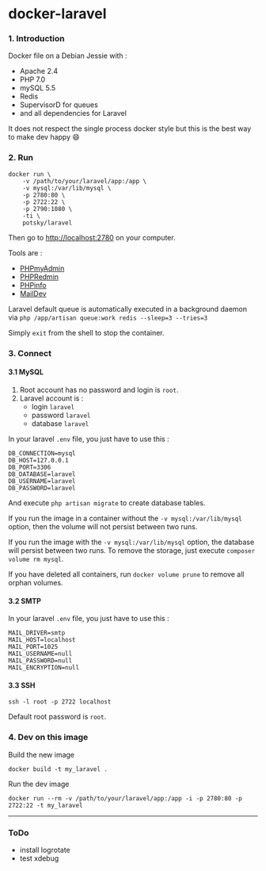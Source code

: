 # docker-laravel

### 1. Introduction

Docker file on a Debian Jessie with :

- Apache 2.4
- PHP 7.0
- mySQL 5.5
- Redis 
- SupervisorD for queues
- and all dependencies for Laravel

It does not respect the single process docker style but this is the best way to make dev happy 😄

### 2. Run

```
docker run \
	-v /path/to/your/laravel/app:/app \
	-v mysql:/var/lib/mysql \
	-p 2780:80 \
	-p 2722:22 \
	-p 2790:1080 \
	-ti \
	potsky/laravel
```

Then go to <http://localhost:2780> on your computer.

Tools are :

- [PHPmyAdmin](http://localhost:2780/app_tools/phpmyadmin/)
- [PHPRedmin](http://localhost:2780/app_tools/phpredmin/public/)
- [PHPinfo](http://localhost:2780/app_tools/php_info.php)
- [MailDev](http://localhost:2790)

Laravel default queue is automatically executed in a background daemon via `php /app/artisan queue:work redis --sleep=3 --tries=3`

Simply `exit` from the shell to stop the container.

### 3. Connect

#### 3.1 MySQL

1. Root account has no password and login is `root`.
2. Laravel account is :
	- login `laravel`
	- password `laravel`
	- database `laravel`
	
In your laravel `.env` file, you just have to use this :

```
DB_CONNECTION=mysql
DB_HOST=127.0.0.1
DB_PORT=3306
DB_DATABASE=laravel
DB_USERNAME=laravel
DB_PASSWORD=laravel
```

And execute `php artisan migrate` to create database tables.

If you run the image in a container without the `-v mysql:/var/lib/mysql` option, then the volume will not persist between two runs.

If you run the image with the `-v mysql:/var/lib/mysql` option, the database will persist between two runs. To remove the storage, just execute `composer volume rm mysql`.
 
If you have deleted all containers, run `docker volume prune` to remove all orphan volumes.

#### 3.2 SMTP

In your laravel `.env` file, you just have to use this :

```
MAIL_DRIVER=smtp
MAIL_HOST=localhost
MAIL_PORT=1025
MAIL_USERNAME=null
MAIL_PASSWORD=null
MAIL_ENCRYPTION=null
```

#### 3.3 SSH

```
ssh -l root -p 2722 localhost
```

Default root password is `root`.


### 4. Dev on this image

Build the new image

```
docker build -t my_laravel .
```

Run the dev image

```
docker run --rm -v /path/to/your/laravel/app:/app -i -p 2780:80 -p 2722:22 -t my_laravel
```

---

### ToDo

- install logrotate
- test xdebug

